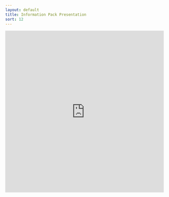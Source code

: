 ```yaml
---
layout: default
title: Information Pack Presentation
sort: 12
---
```


<iframe src="https://npp-uk.org/assets/pdf/information-pack-phase-3.pdf" width='100%' height='515px' frameborder='0'>
